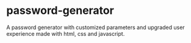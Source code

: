 # password-generator
A password generator with customized parameters and upgraded user experience made with html, css and javascript.
